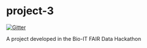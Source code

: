 # project-3
[![Gitter](https://badges.gitter.im/bioithackathons/project-3.svg)](https://gitter.im/bioithackathons/project-3?utm_source=badge&utm_medium=badge&utm_campaign=pr-badge)

A project developed in the Bio-IT FAIR Data Hackathon
